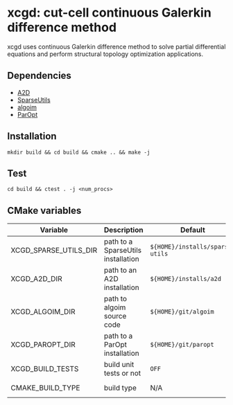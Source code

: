 # xcgd: cut-cell continuous Galerkin difference method

xcgd uses continuous Galerkin difference method to solve partial differential equations and perform structural topology optimization applications.

## Dependencies
-  [A2D](https://github.com/smdogroup/a2d)
- [SparseUtils](https://github.com/smdogroup/sparse-utils)
- [algoim](https://github.com/jehicken/algoim)
- [ParOpt](https://github.com/smdogroup/paropt)

## Installation

```
mkdir build && cd build && cmake .. && make -j
```

## Test
```
cd build && ctest . -j <num_procs>
```


## CMake variables


| Variable | Description | Default | Choices |
|----------|-------------|---------|---------|
|XCGD_SPARSE_UTILS_DIR|path to a SparseUtils installation|```${HOME}/installs/sparse-utils```|a path|
|XCGD_A2D_DIR|path to an A2D installation|```${HOME}/installs/a2d```|a path|
|XCGD_ALGOIM_DIR|path to algoim source code|```${HOME}/git/algoim```|a path|
|XCGD_PAROPT_DIR|path to a ParOpt installation|```${HOME}/git/paropt```|a path|
|XCGD_BUILD_TESTS|build unit tests or not|```OFF```|```ON```, ```OFF```|
|CMAKE_BUILD_TYPE|build type|N/A|```Release```, ```Debug```|